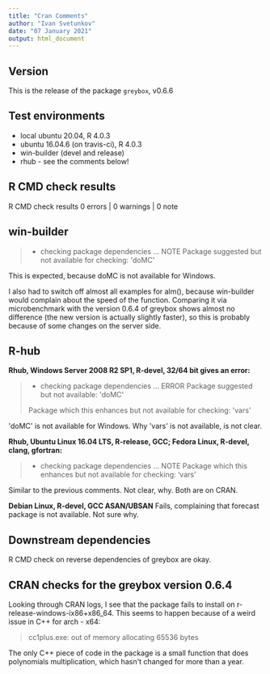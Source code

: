 ```yaml
---
title: "Cran Comments"
author: "Ivan Svetunkov"
date: "07 January 2021"
output: html_document
---
```


## Version
This is the release of the package ``greybox``, v0.6.6

## Test environments
* local ubuntu 20.04, R 4.0.3
* ubuntu 16.04.6 (on travis-ci), R 4.0.3
* win-builder (devel and release)
* rhub - see the comments below!

## R CMD check results
R CMD check results
0 errors | 0 warnings | 0 note

## win-builder
>* checking package dependencies ... NOTE
>Package suggested but not available for checking: 'doMC'

This is expected, because doMC is not available for Windows.

I also had to switch off almost all examples for alm(), because win-builder would complain about the speed of the function. Comparing it via microbenchmark with the version 0.6.4 of greybox shows almost no difference (the new version is actually slightly faster), so this is probably because of some changes on the server side.


## R-hub
**Rhub, Windows Server 2008 R2 SP1, R-devel, 32/64 bit gives an error:**
>* checking package dependencies ... ERROR
>Package suggested but not available: 'doMC'
>
>Package which this enhances but not available for checking: 'vars'

'doMC' is not available for Windows. Why 'vars' is not available, is not clear.

**Rhub, Ubuntu Linux 16.04 LTS, R-release, GCC; Fedora Linux, R-devel, clang, gfortran:**
>* checking package dependencies ... NOTE
>Package which this enhances but not available for checking: ‘vars’

Similar to the previous comments. Not clear, why. Both are on CRAN.

**Debian Linux, R-devel, GCC ASAN/UBSAN**
Fails, complaining that forecast package is not available. Not sure why.

## Downstream dependencies
R CMD check on reverse dependencies of greybox are okay.

## CRAN checks for the greybox version 0.6.4
Looking through CRAN logs, I see that the package fails to install on r-release-windows-ix86+x86_64. This seems to happen because of a weird issue in C++ for arch - x64:
> cc1plus.exe: out of memory allocating 65536 bytes

The only C++ piece of code in the package is a small function that does polynomials multiplication, which hasn't changed for more than a year.
